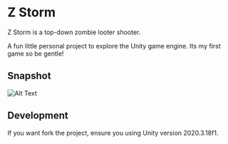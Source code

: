 # Z Storm
 
 Z Storm is a top-down zombie looter shooter.
 
 A fun little personal project to explore the Unity game engine. Its my first game so be gentle!
 
## Snapshot

 ![Alt Text](https://i.imgur.com/DtyHwmy.gif)

## Development

 If you want fork the project, ensure you using Unity version 2020.3.18f1.
